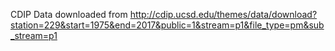 CDIP Data downloaded from 
http://cdip.ucsd.edu/themes/data/download?station=229&start=1975&end=2017&public=1&stream=p1&file_type=pm&sub_stream=p1



